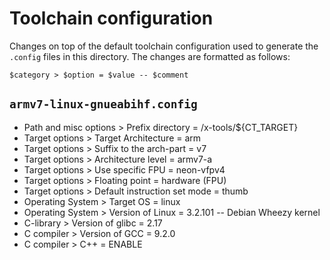 # Toolchain configuration

Changes on top of the default toolchain configuration used to generate the
`.config` files in this directory. The changes are formatted as follows:

```
$category > $option = $value -- $comment
```

## `armv7-linux-gnueabihf.config`

- Path and misc options > Prefix directory = /x-tools/${CT\_TARGET}
- Target options > Target Architecture = arm
- Target options > Suffix to the arch-part = v7
- Target options > Architecture level = armv7-a
- Target options > Use specific FPU = neon-vfpv4
- Target options > Floating point = hardware (FPU)
- Target options > Default instruction set mode = thumb
- Operating System > Target OS = linux
- Operating System > Version of Linux = 3.2.101 -- Debian Wheezy kernel
- C-library > Version of glibc = 2.17
- C compiler > Version of GCC = 9.2.0
- C compiler > C++ = ENABLE
